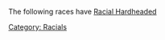 The following races have [Racial
Hardheaded](Racial_Hardheaded "wikilink")

[Category: Racials](Category:_Racials "wikilink")
